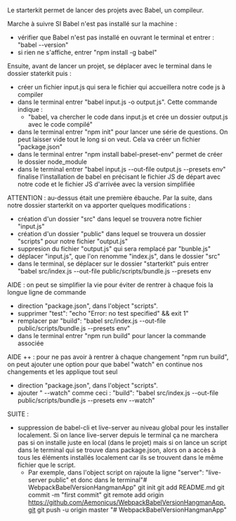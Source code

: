 Le starterkit permet de lancer des projets avec Babel, un compileur.

Marche à suivre SI Babel n'est pas installé sur la machine :
  - vérifier que Babel n'est pas installé en ouvrant le terminal et entrer : "babel --version"
  - si rien ne s'affiche, entrer "npm install -g babel"
  
Ensuite, avant de lancer un projet, se déplacer avec le terminal dans le dossier staterkit puis :
  - créer un fichier input.js qui sera le fichier qui accueillera notre code js à compiler
  - dans le terminal entrer "babel input.js -o output.js". Cette commande indique :
    - "babel, va chercher le code dans input.js et crée un dossier output.js avec le code compilé"
  - dans le terminal entrer "npm init" pour lancer une série de questions. On peut laisser vide tout le long si on veut. Cela va créer un fichier "package.json"
  - dans le terminal entrer "npm install babel-preset-env" permet de créer le dossier node_module
  - dans le terminal entrer "babel input.js --out-file output.js --presets env" finalise l'installation de babel en précisant le fichier JS de départ avec notre code et le fichier JS d'arrivée avec la version simplifiée


ATTENTION : au-dessus était une première ébauche. Par la suite, dans notre dossier starterkit on va apporter quelques modifications :
- création d'un dossier "src" dans lequel se trouvera notre fichier "input.js"
- création d'un dossier "public" dans lequel se trouvera un dossier "scripts" pour notre fichier "output.js"
- suppresion du fichier "output.js" qui sera remplacé par "bunble.js"
- déplacer "input.js", que l'on renomme "index.js", dans le dossier "src"
- dans le terminal, se déplacer sur le dossier "starterkit" puis entrer "babel src/index.js --out-file public/scripts/bundle.js --presets env


AIDE : on peut se simplifier la vie pour éviter de rentrer à chaque fois la longue ligne de commande
- direction "package.json", dans l'object "scripts". 
- supprimer "test": "echo \"Error: no test specified\" && exit 1"
- remplacer par "build": "babel src/index.js --out-file public/scripts/bundle.js --presets env"
- dans le terminal entrer "npm run build" pour lancer la commande associée

AIDE ++ : pour ne pas avoir à rentrer à chaque changement "npm run build", on peut ajouter une option pour que babel "watch" en continue nos changements et les applique tout seul
- direction "package.json", dans l'object "scripts". 
- ajouter " --watch" comme ceci : "build": "babel src/index.js --out-file public/scripts/bundle.js --presets env --watch"


SUITE : 
- suppression de babel-cli et live-server au niveau global pour les installer localement. Si on lance live-server depuis le terminal ça ne marchera pas si on installe juste en local (dans le projet) mais si on lance un script dans le terminal qui se trouve dans package.json, alors on a accès à tous les éléments installés localement car ils se trouvent dans le même fichier que le script.
  - Par exemple, dans l'object script on rajoute la ligne "server": "live-server public" et donc dans le terminal"# WebpackBabelVersionHangmanApp"  git init git add README.md git commit -m "first commit" git remote add origin https://github.com/Aemonicus/WebpackBabelVersionHangmanApp.git git push -u origin master
"# WebpackBabelVersionHangmanApp" 
